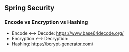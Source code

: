 ## Spring Security

### Encode vs Encryption vs Hashing
- Encode <--> Decode: https://www.base64decode.org/
- Encryption <--> Decryption:
- Hashing: https://bcrypt-generator.com/
